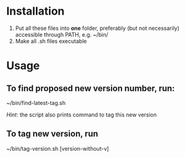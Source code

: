 Installation
============
1. Put all these files into **one** folder, preferably (but not necessarily) accessible through PATH, e.g. ~/bin/
2. Make all .sh files executable

Usage
=====

## To find proposed new version number, run:

~/bin/find-latest-tag.sh

*Hint*: the script also prints command to tag this new version

## To tag new version, run

~/bin/tag-version.sh [version-without-v]
